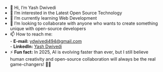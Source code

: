 - 👋 Hi, I’m Yash Dwivedi  
- 👀 I’m interested in the Latest Open Source Technology  
- 🌱 I’m currently learning Web Development  
- 💞️ I’m looking to collaborate with anyone who wants to create something unique with open-source developers  
- 📫 How to reach me:  
      - **E-mail:**  ydwivedi494@gmail.com  
      - **LinkedIn:**  [Yash Dwivedi](https://www.linkedin.com/in/yash-dwivedi-20b11031a/)  
- ⚡ **Fun fact:** In 2025, AI is evolving faster than ever, but I still believe human creativity and open-source collaboration will always be the real game-changers! 🚀💡  

<!---  
Unknown01987/Unknown01987 is a ✨ special ✨ repository because its `README.md` (this file) appears on your GitHub profile.  
You can click the Preview link to take a look at your changes.  
--->  
